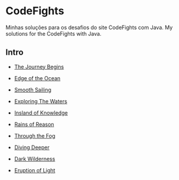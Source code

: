 # CodeFights
Minhas soluções para os desafios do site CodeFights com Java.
My solutions for the CodeFights with Java.


## Intro
* [The Journey Begins](Intro/The_Journey_Begins)

* [Edge of the Ocean](Intro/Edge_of_the_Ocean)

* [Smooth Sailing](Intro/Smooth_Sailing)

* [Exploring The Waters](Intro/Exploring_The_Waters)

* [Insland of Knowledge](Intro/Insland_of_Knowledge)

* [Rains of Reason](Intro/Rains_of_Reason)

* [Through the Fog](Intro/Through_the_Fog)

* [Diving Deeper](Intro/Diving_Deeper)

* [Dark Wilderness](Intro/Dark_Wilderness)

* [Eruption of Light](Intro/Eruption_of_Light)
